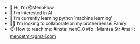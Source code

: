 - 👋 Hi, I’m @MenoFlow
- 👀 I’m interested in AI
- 🌱 I’m currently learning python 'machine learning' 
- 👨‍💻 I’m looking to collaborate on my brotherSensei Faniry
- 📫 How to reach me:
     #insta: menO_0
     #fb   : Miantsa Str
     #mail : menoetmi@gmail.com

<!---
MenoFlow/MenoFlow is a ✨ special ✨ repository because its `README.md` (this file) appears on your GitHub profile.
You can click the Preview link to take a look at your changes.
--->
